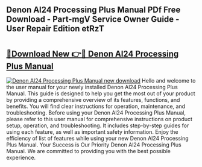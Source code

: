 ## Denon Al24 Processing Plus Manual PDf Free Download - Part-mgV Service Owner Guide - User Repair Edition etRzT

# <h2><a href="http://bc20151.oget.top/?id=Denon+Al24+Processing+Plus+Manual">🔗Download New 👉🔴 Denon Al24 Processing Plus Manual</a></h2>

[![Denon Al24 Processing Plus Manual new download](https://i.imgur.com/5g1atiW.png)](http://bc20151.oget.top/?id=Denon+Al24+Processing+Plus+Manual)
Hello and welcome to the user manual for your newly installed Denon Al24 Processing Plus Manual. This guide is designed to help you get the most out of your product by providing a comprehensive overview of its features, functions, and benefits. You will find clear instructions for operation, maintenance, and troubleshooting. Before using your Denon Al24 Processing Plus Manual, please refer to this user manual for comprehensive instructions on product setup, operation, and troubleshooting. It includes step-by-step guides for using each feature, as well as important safety information. Enjoy the efficiency of list of features while using your new Denon Al24 Processing Plus Manual. Your Success is Our Priority Denon Al24 Processing Plus Manual. We are committed to providing you with the best possible experience.
